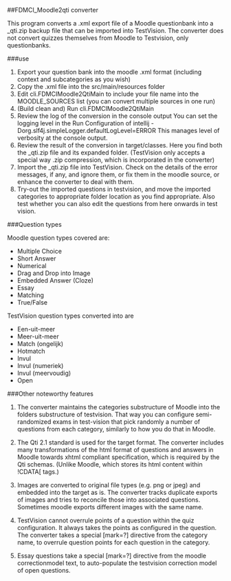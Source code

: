 ##FDMCI_Moodle2qti converter

This program converts a .xml export file of a Moodle questionbank into a _qti.zip backup file that can be imported into TestVision.
The converter does not convert quizzes themselves from Moodle to Testvision, only questionbanks.

###use
1. Export your question bank into the moodle .xml format (including context and subcategories as you wish)
2. Copy the .xml file into the src/main/resources folder
3. Edit cli.FDMCIMoodle2QtiMain to include your file name into the MOODLE_SOURCES list (you can convert multiple sources in one run)
4. (Build clean and) Run cli.FDMCIMoodle2QtiMain
5. Review the log of the conversion in the console output
   You can set the logging level in the Run Configuration of intellij
   -Dorg.slf4j.simpleLogger.defaultLogLevel=ERROR
   This manages level of verbosity at the console output.
6. Review the result of the conversion in target/classes. Here you find both the _qti.zip file and its expanded folder. 
   (TestVision only accepts a special way .zip compression, which is incorporated in the converter)
7. Import the _qti.zip file into TestVision.
   Check on the details of the error messages, if any, and ignore them, or fix them in the moodle source, or enhance the converter to deal with them.    
8. Try-out the imported questions in testvision, and move the imported categories to appropriate folder location as you find appropriate.
   Also test whether you can also edit the questions from here onwards in test vision.
   
###Question types

Moodle question types covered are:
- Multiple Choice
- Short Answer
- Numerical
- Drag and Drop into Image
- Embedded Answer (Cloze)
- Essay
- Matching
- True/False

TestVision question types converted into are
- Een-uit-meer
- Meer-uit-meer
- Match (ongelijk)
- Hotmatch
- Invul
- Invul (numeriek)
- Invul (meervoudig)
- Open

###Other noteworthy features

1. The converter maintains the categories substructure of Moodle into the folders substructure of testvision.
   That way you can configure semi-randomized exams in test-vision that pick randomly a number of questions from each category, similarly to how you do that in Moodle.

1. The Qti 2.1 standard is used for the target format.
   The converter includes many transformations of the html format of questions and answers in Moodle towards xhtml compliant
   specification, which is required by the Qti schemas. (Unlike Moodle, which stores its html content within !CDATA[ tags.)
   
1. Images are converted to original file types (e.g. png or jpeg) and embedded into the target as is.
   The converter tracks duplicate exports of images and tries to reconcile those into associated questions.
   Sometimes moodle exports different images with the same name.
   
1. TestVision cannot overrule points of a question within the quiz configuration.
   It always takes the points as configured in the question.
   The converter takes a special [mark=?] directive from the category name,
   to overrule question points for each question in the category.
   
1. Essay questions take a special [mark=?] directive from the moodle correctionmodel text,
   to auto-populate the testvision correction model of open questions.